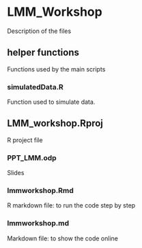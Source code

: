 # LMM_Workshop
Description of the files
## helper functions
Functions used by the main scripts
### simulatedData.R
Function used to simulate data. 
## LMM_workshop.Rproj
R project file
### PPT_LMM.odp
Slides
### lmmworkshop.Rmd
R markdown file: to run the code step by step
### lmmworkshop.md
Markdown file: to show the code online
